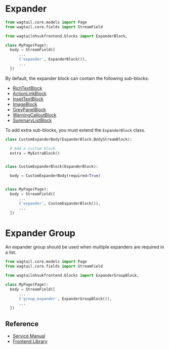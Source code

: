 # Expander

```py
from wagtail.core.models import Page
from wagtail.core.fields import StreamField

from wagtailnhsukfrontend.blocks import ExpanderBlock,

class MyPage(Page):
  body = StreamField([
      ...
      ('expander', ExpanderBlock()),
      ...
  ])
```

By default, the expander block can contain the following sub-blocks:

* [RichTextBlock](https://docs.wagtail.io/en/v2.7/topics/streamfield.html#richtextblock)
* [ActionLinkBlock](./action_link.md)
* [InsetTextBlock](./inset_text.md)
* [ImageBlock](./image.md)
* [GreyPanelBlock](./grey_panel.md)
* [WarningCalloutBlock](./warning_callout.md)
* [SummaryListBlock](./summary_list.md)

To add extra sub-blocks, you must extend the `ExpanderBlock` class.
```py
class CustomExpanderBody(ExpanderBlock.BodyStreamBlock):

  # Add a custom block
  extra = MyExtraBlock()


class CustomExpanderBlock(ExpanderBlock):

  body = CustomExpanderBody(required=True)


class MyPage(Page):
  body = StreamField([
      ...
      ('expander', CustomExpanderBlock()),
      ...
  ])
```

# Expander Group

An expander group should be used when multiple expanders are required in a list.

```py
from wagtail.core.models import Page
from wagtail.core.fields import StreamField

from wagtailnhsukfrontend.blocks import ExpanderGroupBlock,

class MyPage(Page):
  body = StreamField([
      ...
      ('group_expander', ExpanderGroupBlock()),
      ...
  ])
```

## Reference

* [Service Manual](https://service-manual.nhs.uk/design-system/components/expander)
* [Frontend Library](https://github.com/nhsuk/nhsuk-frontend/tree/master/packages/components/details)
